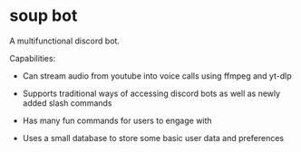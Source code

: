 # soup bot

A multifunctional discord bot. 

Capabilities: 

- Can stream audio from youtube into voice calls using ffmpeg and yt-dlp

- Supports traditional ways of accessing discord bots as well as newly added slash commands

- Has many fun commands for users to engage with

- Uses a small database to store some basic user data and preferences
